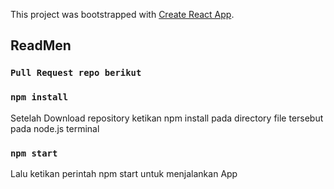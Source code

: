 This project was bootstrapped with [Create React App](https://github.com/facebook/create-react-app).

## ReadMen

### `Pull Request repo berikut`

### `npm install`

Setelah Download repository ketikan npm install pada directory file tersebut pada node.js terminal

### `npm start`

Lalu ketikan perintah npm start untuk menjalankan App
